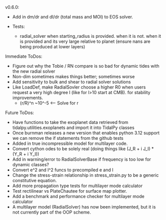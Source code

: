 
v0.6.0:
* Add in dm/dr and dI/dr (total mass and MOI) to EOS solver.

* Tests:
    * radial_solver when starting_radius is provided. when it is not. when it is provided and its very large relative to planet (ensure nans are being produced at lower layers)

Immediate ToDos:
* Figure out why the Tobie / RN compare is so bad for dynamic tides with the new radial solver
* Non-dim sometimes makes things better; sometimes worse
* Add sensitivity to bulk and shear to radial solver solutions
* Like LoadDef, make RadialSovler choose a higher R0 when users request a very high degree l (like for l>10 start at CMB). for stability improvements.
    * (r/R)^n ~10^-5  <-- Solve for r

Future ToDos:
* Have functions to take the exoplanet data retrieved from tidalpy.utilities.exoplanets and import it into TidalPy classes
* Once burnman releases a new version that enables python 3.12 support we can remove the if statements from the github tests
* Added in true incompressible model for multilayer code.
* Convert cython odes to be solely real (doing things like (J_R + i J_I) * (Y_R + i Y_I))
* Add in warning/error to RadialSolverBase if frequency is too low for dynamic classes?
* Convert e^2 and I^2 funcs to precompiled e and I
* Change the stress-strain relationship in stress_strain.py to be a generic constitutive equation.
* Add more propagation type tests for multilayer mode calculator
* Test rectilinear vs PlateChautee for surface map plotter.
* Add a benchmark and performance checker for multilayer mode calculator
* A multilayer model (RadialSolver) has now been implemented, but it is not currently part of the OOP scheme.
